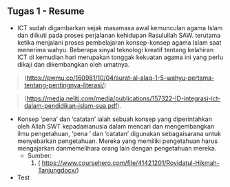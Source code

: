 ## Tugas 1 - Resume

* ICT sudah digambarkan sejak masamasa awal kemunculan agama Islam dan diikuti pada proses perjalanan kehidupan Rasulullah SAW. 
terutama ketika menjalani proses pembelajaran konsep-konsep agama Islam saat menerima wahyu. Beberapa sinyal teknologi kreatif 
tentang kelahiran ICT di kemudian hari merupakan tonggak kekuatan agama ini yang perlu dikaji dan dikembangkan oleh umatnya.

 > (https://pwmu.co/160981/10/04/surat-al-alaq-1-5-wahyu-pertama-tentang-pentingnya-literasi/)

 > (https://media.neliti.com/media/publications/157322-ID-integrasi-ict-dalam-pendidikan-islam-sua.pdf). 


* Konsep ‘pena’ dan ‘catatan’ ialah sebuah konsep yang diperintahkan oleh Allah SWT kepadamanusia dalam mencari dan mengembangkan 
ilmu pengetahuan, ‘pena ’ dan ‘catatan’ digunakan sebagaisarana untuk menyebarkan pengetahuan. Mereka yang memiliki pengetahuan 
harus mengajarkan danmemelihara orang lain dengan pengetahuan mereka.
  * Sumber:
    1. ( https://www.coursehero.com/file/41421201/Rovidatul-Hikmah-Tanjungdocx/)
* Test
